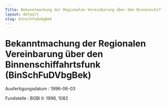 ```yaml
---
Title: Bekanntmachung der Regionalen Vereinbarung über den Binnenschiffahrtsfunk
layout: default
slug: binschfudvbgbek
---
```


# Bekanntmachung der Regionalen Vereinbarung über den Binnenschiffahrtsfunk (BinSchFuDVbgBek)

Ausfertigungsdatum
:   1996-06-03

Fundstelle
:   BGBl II: 1996, 1082

